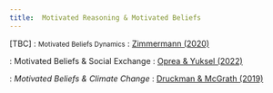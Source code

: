 ```yaml
---
title:  Motivated Reasoning & Motivated Beliefs
---
```



[TBC]
: <small>Motivated Beliefs Dynamics</small>
  : [Zimmermann (2020)](#)

: <span class='notbold'>Motivated Beliefs & Social Exchange</span>
  : [Oprea & Yuksel (2022)](#)

: <em>Motivated Beliefs & Climate Change</em>
  : [Druckman & McGrath (2019)](#)

